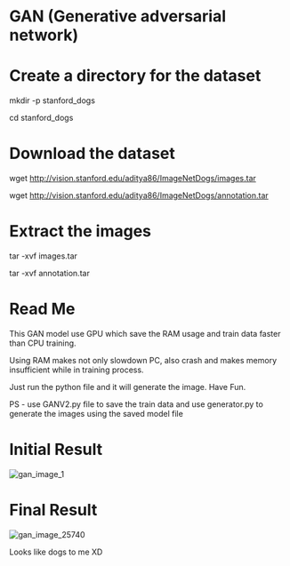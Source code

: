 # GAN (Generative adversarial network)

# Create a directory for the dataset
mkdir -p stanford_dogs

cd stanford_dogs

# Download the dataset
wget http://vision.stanford.edu/aditya86/ImageNetDogs/images.tar

wget http://vision.stanford.edu/aditya86/ImageNetDogs/annotation.tar

# Extract the images
tar -xvf images.tar

tar -xvf annotation.tar

# Read Me

This GAN model use GPU which save the RAM usage and train data faster than CPU training.

Using RAM makes not only slowdown PC, also crash and makes memory insufficient while in training process.

Just run the python file and it will generate the image. Have Fun.

PS - use GANV2.py file to save the train data and use generator.py to generate the images using the saved model file

# Initial Result

![gan_image_1](https://github.com/BarbatosV2/GAN/assets/63419320/d011ad1d-5aba-4906-afd3-916c55fde0a2)

# Final Result

![gan_image_25740](https://github.com/BarbatosV2/GAN/assets/63419320/76da3070-8d35-4cf4-b2e9-300c030acfe6)

Looks like dogs to me XD


